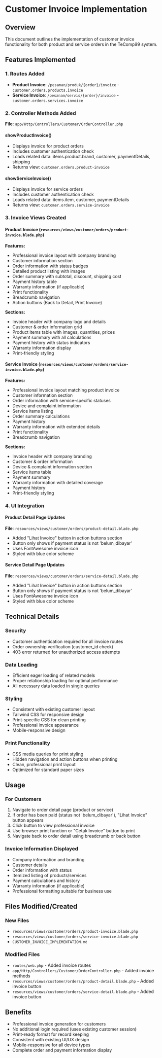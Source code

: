 # Customer Invoice Implementation

## Overview

This document outlines the implementation of customer invoice functionality for both product and service orders in the TeComp99 system.

## Features Implemented

### 1. Routes Added

-   **Product Invoice**: `/pesanan/produk/{order}/invoice` - `customer.orders.products.invoice`
-   **Service Invoice**: `/pesanan/servis/{order}/invoice` - `customer.orders.services.invoice`

### 2. Controller Methods Added

**File**: `app/Http/Controllers/Customer/OrderController.php`

#### showProductInvoice()

-   Displays invoice for product orders
-   Includes customer authentication check
-   Loads related data: items.product.brand, customer, paymentDetails, shipping
-   Returns view: `customer.orders.product-invoice`

#### showServiceInvoice()

-   Displays invoice for service orders
-   Includes customer authentication check
-   Loads related data: items.item, customer, paymentDetails
-   Returns view: `customer.orders.service-invoice`

### 3. Invoice Views Created

#### Product Invoice (`resources/views/customer/orders/product-invoice.blade.php`)

**Features:**

-   Professional invoice layout with company branding
-   Customer information section
-   Order information with status badges
-   Detailed product listing with images
-   Order summary with subtotal, discount, shipping cost
-   Payment history table
-   Warranty information (if applicable)
-   Print functionality
-   Breadcrumb navigation
-   Action buttons (Back to Detail, Print Invoice)

**Sections:**

-   Invoice header with company logo and details
-   Customer & order information grid
-   Product items table with images, quantities, prices
-   Payment summary with all calculations
-   Payment history with status indicators
-   Warranty information display
-   Print-friendly styling

#### Service Invoice (`resources/views/customer/orders/service-invoice.blade.php`)

**Features:**

-   Professional invoice layout matching product invoice
-   Customer information section
-   Order information with service-specific statuses
-   Device and complaint information
-   Service items listing
-   Order summary calculations
-   Payment history
-   Warranty information with extended details
-   Print functionality
-   Breadcrumb navigation

**Sections:**

-   Invoice header with company branding
-   Customer & order information
-   Device & complaint information section
-   Service items table
-   Payment summary
-   Warranty information with detailed coverage
-   Payment history
-   Print-friendly styling

### 4. UI Integration

#### Product Detail Page Updates

**File**: `resources/views/customer/orders/product-detail.blade.php`

-   Added "Lihat Invoice" button in action buttons section
-   Button only shows if payment status is not 'belum_dibayar'
-   Uses FontAwesome invoice icon
-   Styled with blue color scheme

#### Service Detail Page Updates

**File**: `resources/views/customer/orders/service-detail.blade.php`

-   Added "Lihat Invoice" button in action buttons section
-   Button only shows if payment status is not 'belum_dibayar'
-   Uses FontAwesome invoice icon
-   Styled with blue color scheme

## Technical Details

### Security

-   Customer authentication required for all invoice routes
-   Order ownership verification (customer_id check)
-   403 error returned for unauthorized access attempts

### Data Loading

-   Efficient eager loading of related models
-   Proper relationship loading for optimal performance
-   All necessary data loaded in single queries

### Styling

-   Consistent with existing customer layout
-   Tailwind CSS for responsive design
-   Print-specific CSS for clean printing
-   Professional invoice appearance
-   Mobile-responsive design

### Print Functionality

-   CSS media queries for print styling
-   Hidden navigation and action buttons when printing
-   Clean, professional print layout
-   Optimized for standard paper sizes

## Usage

### For Customers

1. Navigate to order detail page (product or service)
2. If order has been paid (status not 'belum_dibayar'), "Lihat Invoice" button appears
3. Click button to view professional invoice
4. Use browser print function or "Cetak Invoice" button to print
5. Navigate back to order detail using breadcrumb or back button

### Invoice Information Displayed

-   Company information and branding
-   Customer details
-   Order information with status
-   Itemized listing of products/services
-   Payment calculations and history
-   Warranty information (if applicable)
-   Professional formatting suitable for business use

## Files Modified/Created

### New Files

-   `resources/views/customer/orders/product-invoice.blade.php`
-   `resources/views/customer/orders/service-invoice.blade.php`
-   `CUSTOMER_INVOICE_IMPLEMENTATION.md`

### Modified Files

-   `routes/web.php` - Added invoice routes
-   `app/Http/Controllers/Customer/OrderController.php` - Added invoice methods
-   `resources/views/customer/orders/product-detail.blade.php` - Added invoice button
-   `resources/views/customer/orders/service-detail.blade.php` - Added invoice button

## Benefits

-   Professional invoice generation for customers
-   No additional login required (uses existing customer session)
-   Print-ready format for record keeping
-   Consistent with existing UI/UX design
-   Mobile-responsive for all device types
-   Complete order and payment information display
